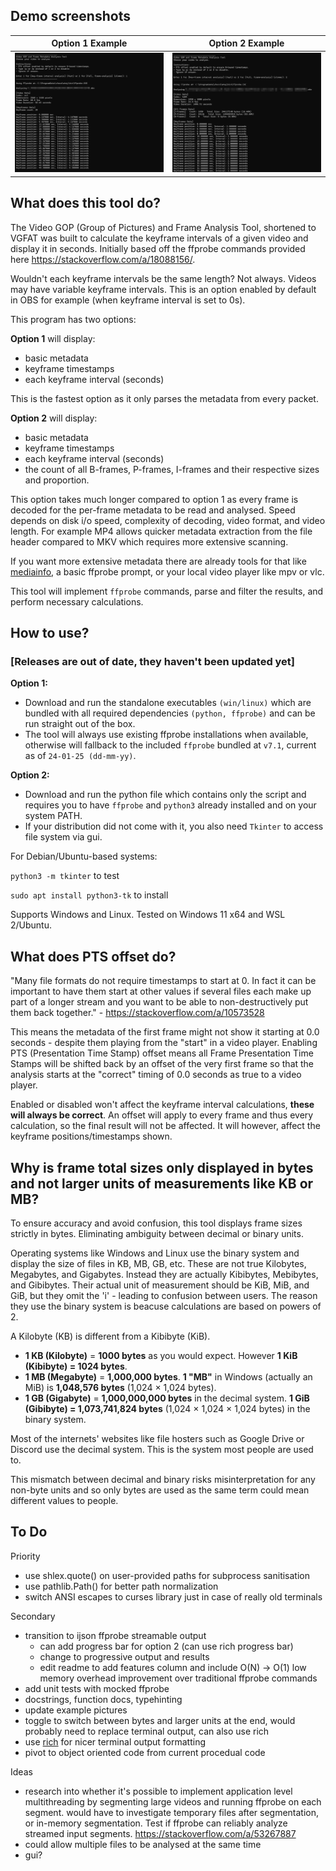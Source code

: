 ## Demo screenshots

|Option 1 Example|Option 2 Example|
|--------|--------|
|![Demo Screenshot Option 1](https://github.com/miku4444/Video-GOP-and-Frame-Analysis-Tool/blob/main/demo%20screenshot%20option%201.png)|![Demo Screenshot Option 2](https://github.com/miku4444/Video-GOP-and-Frame-Analysis-Tool/blob/main/demo%20screenshot%20option%202.png)|

## What does this tool do?

The Video GOP (Group of Pictures) and Frame Analysis Tool, shortened to VGFAT was built to calculate the keyframe intervals of a given video and display it in seconds. Initially based off the ffprobe commands provided here https://stackoverflow.com/a/18088156/.

Wouldn't each keyframe intervals be the same length? Not always. Videos may have variable keyframe intervals. This is an option enabled by default in OBS for example (when keyframe interval is set to 0s).

This program has two options:

**Option 1** will display: 
- basic metadata
- keyframe timestamps
- each keyframe interval (seconds)

This is the fastest option as it only parses the metadata from every packet. 

**Option 2** will display:
- basic metadata
- keyframe timestamps
- each keyframe interval (seconds)
- the count of all B-frames, P-frames, I-frames and their respective sizes and proportion.
  
This option takes much longer compared to option 1 as every frame is decoded for the per-frame metadata to be read and analysed. Speed depends on disk i/o speed, complexity of decoding, video format, and video length. For example MP4 allows quicker metadata extraction from the file header compared to MKV which requires more extensive scanning.

If you want more extensive metadata there are already tools for that like [mediainfo](https://github.com/MediaArea/MediaInfo), a basic ffprobe prompt, or your local video player like mpv or vlc.

This tool will implement `ffprobe` commands, parse and filter the results, and perform necessary calculations. 

## How to use?
### [Releases are out of date, they haven't been updated yet]
**Option 1:**
- Download and run the standalone executables `(win/linux)` which are bundled with all required dependencies `(python, ffprobe)` and can be run straight out of the box.
- The tool will always use existing ffprobe installations when available, otherwise will fallback to the included `ffprobe` bundled at `v7.1`, current as of `24-01-25 (dd-mm-yy)`.

**Option 2:**
- Download and run the python file which contains only the script and requires you to have `ffprobe` and `python3` already installed and on your system PATH.
- If your distribution did not come with it, you also need `Tkinter` to access file system via gui.

For Debian/Ubuntu-based systems:

`python3 -m tkinter` to test

`sudo apt install python3-tk` to install

Supports Windows and Linux. Tested on Windows 11 x64 and WSL 2/Ubuntu.

## What does PTS offset do?

"Many file formats do not require timestamps to start at 0. In fact it can be important to have them start at other values if several files each make up part of a longer stream and you want to be able to non-destructively put them back together." - https://stackoverflow.com/a/10573528

This means the metadata of the first frame might not show it starting at 0.0 seconds - despite them playing from the "start" in a video player.  Enabling PTS (Presentation Time Stamp) offset means all Frame Presentation Time Stamps will be shifted back by an offset of the very first frame so that the analysis starts at the "correct" timing of 0.0 seconds as true to a video player.

Enabled or disabled won't affect the keyframe interval calculations, **these will always be correct**. An offset will apply to every frame and thus every calculation, so the final result will not be affected. It will however, affect the keyframe positions/timestamps shown. 

## Why is frame total sizes only displayed in bytes and not larger units of measurements like KB or MB?

To ensure accuracy and avoid confusion, this tool displays frame sizes strictly in bytes. Eliminating ambiguity between decimal or binary units.

Operating systems like Windows and Linux use the binary system and display the size of files in KB, MB, GB, etc. These are not true Kilobytes, Megabytes, and Gigabytes. Instead they are actually Kibibytes, Mebibytes, and Gibibytes. Their actual unit of measurement should be KiB, MiB, and GiB, but they omit the 'i' - leading to confusion between users. The reason they use the binary system is beacuse calculations are based on powers of 2.

A Kilobyte (KB) is different from a Kibibyte (KiB).
- **1 KB (Kilobyte)** = **1000 bytes** as you would expect. However **1 KiB (Kibibyte) = 1024 bytes**.
- **1 MB (Megabyte)** = **1,000,000 bytes**. **1 "MB"** in Windows (actually an MiB) is **1,048,576 bytes** (1,024 × 1,024 bytes).
- **1 GB (Gigabyte)** = **1,000,000,000 bytes** in the decimal system. **1 GiB (Gibibyte) = 1,073,741,824 bytes** (1,024 × 1,024 × 1,024 bytes) in the binary system.

Most of the internets' websites like file hosters such as Google Drive or Discord use the decimal system. This is the system most people are used to.

This mismatch between decimal and binary risks misinterpretation for any non-byte units and so only bytes are used as the same term could mean different values to people.

## To Do
Priority
- use shlex.quote() on user-provided paths for subprocess sanitisation
- use pathlib.Path() for better path normalization
- switch ANSI escapes to curses library just in case of really old terminals 

Secondary
- transition to ijson ffprobe streamable output
    - can add progress bar for option 2 (can use rich progress bar)
    - change to progressive output and results
    - edit readme to add features column and include O(N) -> O(1) low memory overhead improvement over traditional ffprobe commands
- add unit tests with mocked ffprobe
- docstrings, function docs, typehinting
- update example pictures
- toggle to switch between bytes and larger units at the end, would probably need to replace terminal output, can also use rich
- use [rich](https://github.com/Textualize/rich) for nicer terminal output formatting
- pivot to object oriented code from current procedual code 

Ideas
- research into whether it's possible to implement application level multithreading by segmenting large videos and running ffprobe on each segment. would have to investigate temporary files after segmentation, or in-memory segmentation. Test if ffprobe can reliably analyze streamed input segments. https://stackoverflow.com/a/53267887
- could allow multiple files to be analysed at the same time
- gui?


